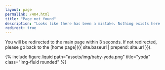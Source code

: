 ```yaml
---
layout: page
permalink: /404.html
title: "Page not found"
description: "Looks like there has been a mistake. Nothing exists here."
redirect: true 
---
```


You will be redirected to the main page within 3 seconds. If not redirected, please go back to the [home page]({{ site.baseurl | prepend: site.url }}).
<div class="row justify-content-sm-center">
    <div class="col-sm mt-3 mt-md-0">
        {% include figure.liquid path="assets/img/baby-yoda.png" title="yoda" class="img-fluid rounded" %}
    </div>
</div>